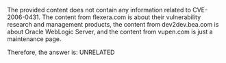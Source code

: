 The provided content does not contain any information related to CVE-2006-0431. The content from flexera.com is about their vulnerability research and management products, the content from dev2dev.bea.com is about Oracle WebLogic Server, and the content from vupen.com is just a maintenance page.

Therefore, the answer is: UNRELATED
